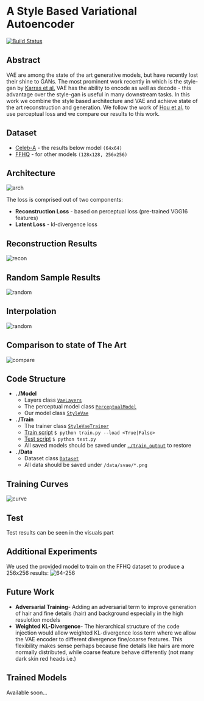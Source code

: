 # A Style Based Variational Autoencoder
[![Build Status](https://travis-ci.org/orgoro/style-vae.svg?branch=master)](https://travis-ci.org/orgoro/style-vae)

## Abstract
VAE are among the state of the art generative models, but have recently lost their shine to GANs. 
The most prominent work recently in which is the style-gan by [Karras et al.](https://arxiv.org/abs/1812.04948) 
VAE has the ability to encode as well as decode - this advantage over the style-gan is useful in many downstream tasks.
In this work we combine the style based architecture and VAE and achieve state of the art reconstruction and generation. 
We follow the work of [Hou et al.](https://ieeexplore.ieee.org/abstract/document/7926714/) 
to use perceptual loss and we compare our results to this work.

## Dataset
* [Celeb-A](http://mmlab.ie.cuhk.edu.hk/projects/CelebA.html) - the results below model `(64x64)`
* [FFHQ](https://github.com/NVlabs/ffhq-dataset/blob/master/download_ffhq.py) - for other models `(128x128, 256x256)`

## Architecture
![arch](style_vae/doc/arch.png)

The loss is comprised out of two components:
* **Reconstruction Loss** - based on perceptual loss (pre-trained VGG16 features)
* **Latent Loss** - kl-divergence loss


## Reconstruction Results

   ![recon](style_vae/doc/recon.jpg)

## Random Sample Results

   ![random](style_vae/doc/random.jpg)

## Interpolation
   
   ![random](style_vae/doc/interpolation.gif)

## Comparison to state of The Art

   ![compare](style_vae/doc/compare-rand.png)

## Code Structure
* **. /Model**
  * Layers class [`VaeLayers`](style_vae/model/layers.py)
  * The perceptual model class [`PerceptualModel`](style_vae/model/perceptual_model.py)
  * Our model class [`StyleVae`](style_vae/model/style_vae.py)
* **. /Train**
  * The trainer class [`StyleVaeTrainer`](style_vae/model/style_vae.py)
  * [Train script](style_vae/train/train.py) `$ python train.py --load <True|False>`
  * [Test script](style_vae/train/test.py) `$ python test.py`
  * All saved models should be saved under [`./train_output`](style_vae/train_output) to restore
* **. /Data**
  * Dataset class [`Dataset`](style_vae/data/dataset.py) 
  * All data should be saved under `/data/svae/*.png`
  
## Training Curves
![curve](style_vae/doc/curve.png)

## Test
Test results can be seen in the visuals part

## Additional Experiments
We used the provided model to train on the FFHQ dataset to produce a 256x256 results:
![64-256](style_vae/doc/64-256.png)
 
## Future Work
* **Adversarial Training**- Adding an adversarial term to improve generation of hair and fine details (hair)
 and background especially in the high resulotion models
* **Weighted KL-Divergence**- The hierarchical structure of the code injection would allow weighted
 KL-divergence loss term where we allow the VAE encoder to different divergence fine/coarse features. 
 This flexibility makes sense perhaps because fine details like hairs are more normally distributed,
 while coarse feature behave differently (not many dark skin red heads i.e.) 

## Trained Models
Available soon... 